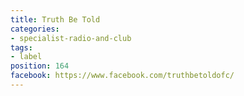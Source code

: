 ```yaml
---
title: Truth Be Told
categories:
- specialist-radio-and-club
tags:
- label
position: 164
facebook: https://www.facebook.com/truthbetoldofc/
---
```



